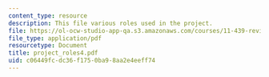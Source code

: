 ```yaml
---
content_type: resource
description: This file various roles used in the project.
file: https://ol-ocw-studio-app-qa.s3.amazonaws.com/courses/11-439-revitalizing-urban-main-streets-hyde-jackson-square-roslindale-square-boston-spring-2005/c06449fcdc36f1750ba98aa2e4eeff74_project_roles4.pdf
file_type: application/pdf
resourcetype: Document
title: project_roles4.pdf
uid: c06449fc-dc36-f175-0ba9-8aa2e4eeff74
---
```


